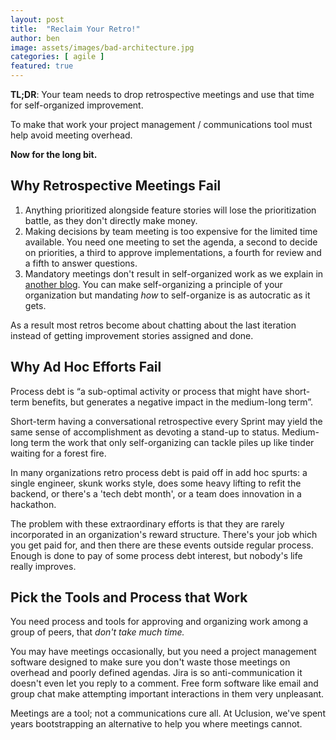 ```yaml
---
layout: post
title:  "Reclaim Your Retro!"
author: ben
image: assets/images/bad-architecture.jpg
categories: [ agile ]
featured: true
---
```

**TL;DR**: Your team needs to drop retrospective meetings and use that time for self-organized improvement.

To make that work your project management / communications tool must help avoid meeting overhead.

**Now for the long bit.**

## Why Retrospective Meetings Fail
1. Anything prioritized alongside feature stories will lose the prioritization battle, as they don't directly make money. 
2. Making decisions by team meeting is too expensive for the limited time available. You need one meeting to set the 
agenda, a second to decide on priorities, a third to approve implementations, a fourth for review and a fifth to 
answer questions. 
3. Mandatory meetings don't result in self-organized work as we explain in 
[another blog]({{site.baseurl}}/agile/2021/07/07/face-to-face.html). You can make self-organizing a principle of your 
organization but mandating _how_ to self-organize is as autocratic as it gets.

As a result most retros become about chatting about the last iteration instead of getting improvement stories assigned 
and done.

## Why Ad Hoc Efforts Fail
Process debt is “a sub-optimal activity or process that might have short-term benefits, but generates a negative 
impact in the medium-long term”. 

Short-term having a conversational retrospective every Sprint may yield the same sense of accomplishment as 
devoting a stand-up to status. Medium-long term the work that only self-organizing can tackle piles up like tinder
waiting for a forest fire.

In many organizations retro process debt is paid off in add hoc spurts: a single engineer, skunk works style,
does some heavy lifting to refit the backend, or there's a 'tech debt month', or a team does innovation in a hackathon.

The problem with these extraordinary efforts is that they are rarely incorporated in an organization's reward structure.
There's your job which you get paid for, and then there are these events outside regular process. Enough is done
to pay of some process debt interest, but nobody's life really improves.

## Pick the Tools and Process that Work
You need process and tools for approving and organizing work among a group of peers, that _don't take much time._ 

You may have meetings occasionally, but you need a project management software designed to make sure you don't waste 
those meetings on overhead and poorly defined agendas. Jira is so anti-communication it doesn't even let you reply to 
a comment. Free form software like email and group chat make attempting important interactions in them very unpleasant.

Meetings are a tool; not a communications cure all. At Uclusion, we've spent years bootstrapping an alternative to 
help you where meetings cannot.


